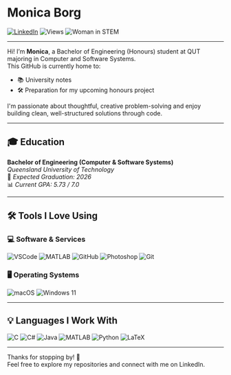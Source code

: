 # Monica Borg

[![LinkedIn](https://img.shields.io/badge/LinkedIn-Connect-accbee?style=for-the-badge&logo=linkedin&logoColor=white)](https://www.linkedin.com/in/monicaborg/)
![Views](https://komarev.com/ghpvc/?username=monicaborg&style=for-the-badge&color=f4c2c2)
![Woman in STEM](https://img.shields.io/badge/💖-Girl_in_STEM-f7cce6?style=for-the-badge)

---

Hi! I’m **Monica**, a Bachelor of Engineering (Honours) student at QUT majoring in Computer and Software Systems.  
This GitHub is currently home to:
- 📚 University notes  
- 🛠️ Preparation for my upcoming honours project

I'm passionate about thoughtful, creative problem-solving and enjoy building clean, well-structured solutions through code.

---

## 🎓 Education

**Bachelor of Engineering (Computer & Software Systems)**  
_Queensland University of Technology_  
📅 *Expected Graduation: 2026*  
📊 *Current GPA: 5.73 / 7.0*

---

## 🛠️ Tools I Love Using

### 💻 Software & Services

![VSCode](https://img.shields.io/badge/VSCode-b0d4ff?style=for-the-badge&logo=visual-studio-code&logoColor=white)
![MATLAB](https://img.shields.io/badge/MATLAB-ffc6c6?style=for-the-badge&logo=MathWorks&logoColor=white)
![GitHub](https://img.shields.io/badge/GitHub-e6e6fa?style=for-the-badge&logo=github&logoColor=black)
![Photoshop](https://img.shields.io/badge/Photoshop-aec6cf?style=for-the-badge&logo=adobe-photoshop&logoColor=white)
![Git](https://img.shields.io/badge/Git-ffb6b9?style=for-the-badge&logo=git&logoColor=white)

### 🖥️ Operating Systems

![macOS](https://img.shields.io/badge/macOS-cdb4db?style=for-the-badge&logo=apple&logoColor=white)
![Windows 11](https://img.shields.io/badge/Windows_11-b5ead7?style=for-the-badge&logo=windows&logoColor=white)

---

## 💡 Languages I Work With

![C](https://img.shields.io/badge/C-9ad0ec?style=for-the-badge&logo=c&logoColor=black)
![C#](https://img.shields.io/badge/C%23-eccbf0?style=for-the-badge&logo=c-sharp&logoColor=black)
![Java](https://img.shields.io/badge/Java-fbc4ab?style=for-the-badge&logo=java&logoColor=black)
![MATLAB](https://img.shields.io/badge/MATLAB-ffd6e0?style=for-the-badge&logo=MathWorks&logoColor=black)
![Python](https://img.shields.io/badge/Python-ffe5b4?style=for-the-badge&logo=python&logoColor=black)
![LaTeX](https://img.shields.io/badge/LaTeX-d5aaff?style=for-the-badge&logo=latex&logoColor=black)

---

Thanks for stopping by! 🌸  
Feel free to explore my repositories and connect with me on LinkedIn. 
